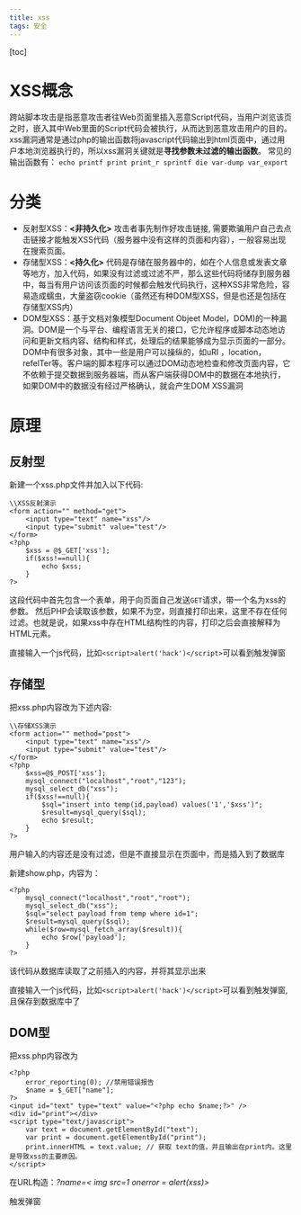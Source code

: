 ```yaml
---
title: xss
tags: 安全
---
```


[toc]

# XSS概念

跨站脚本攻击是指恶意攻击者往Web页面里插入恶意Script代码，当用户浏览该页之时，嵌入其中Web里面的Script代码会被执行，从而达到恶意攻击用户的目的。
 xss漏洞通常是通过php的输出函数将javascript代码输出到html页面中，通过用户本地浏览器执行的，所以xss漏洞关键就是**寻找参数未过滤的输出函数**。
 常见的输出函数有： `echo printf print print_r sprintf die var-dump var_export`

# 分类

- 反射型XSS：**<非持久化>** 攻击者事先制作好攻击链接, 需要欺骗用户自己去点击链接才能触发XSS代码（服务器中没有这样的页面和内容），一般容易出现在搜索页面。
- 存储型XSS：**<持久化>** 代码是存储在服务器中的，如在个人信息或发表文章等地方，加入代码，如果没有过滤或过滤不严，那么这些代码将储存到服务器中，每当有用户访问该页面的时候都会触发代码执行，这种XSS非常危险，容易造成蠕虫，大量盗窃cookie（虽然还有种DOM型XSS，但是也还是包括在存储型XSS内）
- DOM型XSS：基于文档对象模型Document Objeet Model，DOM)的一种漏洞。DOM是一个与平台、编程语言无关的接口，它允许程序或脚本动态地访问和更新文档内容、结构和样式，处理后的结果能够成为显示页面的一部分。DOM中有很多对象，其中一些是用户可以操纵的，如uRI ，location，refelTer等。客户端的脚本程序可以通过DOM动态地检查和修改页面内容，它不依赖于提交数据到服务器端，而从客户端获得DOM中的数据在本地执行，如果DOM中的数据没有经过严格确认，就会产生DOM XSS漏洞

# 原理

## 反射型

新建一个xss.php文件并加入以下代码:

```php+HTML
\\XSS反射演示  
<form action="" method="get">  
    <input type="text" name="xss"/>  
    <input type="submit" value="test"/>  
</form>  
<?php  
    $xss = @$_GET['xss'];  
    if($xss!==null){  
        echo $xss;  
    }
?>
```

这段代码中首先包含一个表单，用于向页面自己发送`GET`请求，带一个名为xss的参数。 然后PHP会读取该参数，如果不为空，则直接打印出来，这里不存在任何过滤。也就是说，如果xss中存在HTML结构性的内容，打印之后会直接解释为HTML元素。

直接输入一个js代码，比如`<script>alert('hack')</script>`可以看到触发弹窗

## 存储型

把xss.php内容改为下述内容:

```php+HTML
\\存储XSS演示  
<form action="" method="post">  
    <input type="text" name="xss"/>  
    <input type="submit" value="test"/>  
</form>  
<?php  
    $xss=@$_POST['xss'];  
    mysql_connect("localhost","root","123");  
    mysql_select_db("xss");  
    if($xss!==null){  
        $sql="insert into temp(id,payload) values('1','$xss')";  
        $result=mysql_query($sql);  
        echo $result;  
    }
?>
```

用户输入的内容还是没有过滤，但是不直接显示在页面中，而是插入到了数据库

新建show.php，内容为：

```php+HTML
<?php 
    mysql_connect("localhost","root","root");  
    mysql_select_db("xss");  
    $sql="select payload from temp where id=1";  
    $result=mysql_query($sql);  
    while($row=mysql_fetch_array($result)){  
        echo $row['payload'];  
    }
?>
```

该代码从数据库读取了之前插入的内容，并将其显示出来

直接输入一个js代码，比如`<script>alert('hack')</script>`可以看到触发弹窗,且保存到数据库中了

## DOM型

把xss.php内容改为

```php+HTML
<?php  
    error_reporting(0); //禁用错误报告  
    $name = $_GET["name"];  
?>  
<input id="text" type="text" value="<?php echo $name;?>" />  
<div id="print"></div>  
<script type="text/javascript">  
    var text = document.getElementById("text");   
    var print = document.getElementById("print");  
    print.innerHTML = text.value; // 获取 text的值，并且输出在print内。这里是导致xss的主要原因。  
</script>
```

在URL构造：*?name=< img src=1 onerror = alert(xss)>*

触发弹窗